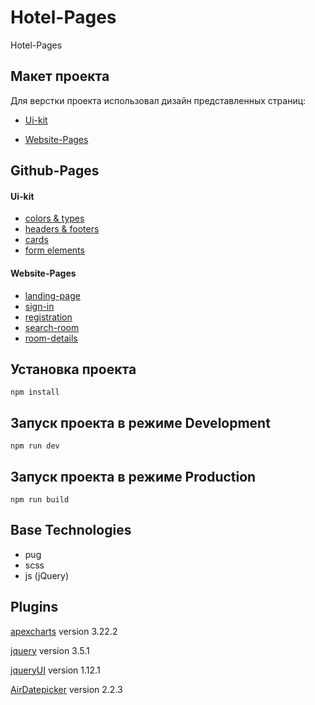 # Hotel-Pages
Hotel-Pages

## Макет проекта
Для верстки проекта использовал дизайн представленных страниц: 

- [Ui-kit](https://www.figma.com/file/MumYcKVk9RkKZEG6dR5E3A/FSD-frontend-education-program.-The-2nd-task?node-id=0%3A1)

- [Website-Pages](https://www.figma.com/file/MumYcKVk9RkKZEG6dR5E3A/FSD-frontend-education-program.-The-2nd-task?node-id=18370%3A2)

## Github-Pages
#### Ui-kit
- [colors & types](https://masta89blasta.github.io/Hotelsite/colors_types.html)
- [headers & footers](https://masta89blasta.github.io/Hotelsite/headers_footers.html)
- [cards](https://masta89blasta.github.io/Hotelsite/cards.html)
- [form elements](https://masta89blasta.github.io/Hotelsite/form_elements.html)

#### Website-Pages
- [landing-page](https://masta89blasta.github.io/Hotelsite/landing_page.html)
- [sign-in](https://masta89blasta.github.io/Hotelsite/sign_in.html)
- [registration](https://masta89blasta.github.io/Hotelsite/registration.html)
- [search-room](https://masta89blasta.github.io/Hotelsite/search_room.html)
- [room-details](https://masta89blasta.github.io/Hotelsite/room_details.html)

## Установка проекта
```
npm install
```

## Запуск проекта в режиме Development
```
npm run dev
```
## Запуск проекта в режиме Production
```
npm run build
```
## Base Technologies
- pug
- scss
- js (jQuery)
## Plugins
[apexcharts](https://apexcharts.com) version 3.22.2 

[jquery](https://jquery.com) version 3.5.1

[jqueryUI](https://jqueryui.com/slider/) version 1.12.1

[AirDatepicker](http://t1m0n.name/air-datepicker/docs/index-ru.html) version 2.2.3

